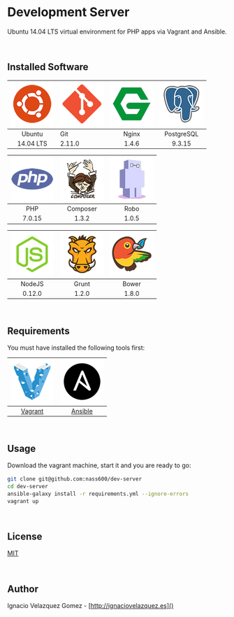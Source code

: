 # Development Server

Ubuntu 14.04 LTS virtual environment for PHP apps via Vagrant and Ansible.

<br>

## Installed Software

| ![](docs/img/ubuntu.png) | ![](docs/img/git.png) | ![](docs/img/nginx.png)  | ![](docs/img/postgresql.png) |
|:------------------------:|:----------------------|:------------------------:|:----------------------------:|
| Ubuntu                   | Git                   | Nginx                    | PostgreSQL                   |
| 14.04 LTS                | 2.11.0                | 1.4.6                    | 9.3.15                       |

| ![](docs/img/php.png) | ![](docs/img/composer.png) | ![](docs/img/robo.png) |
|:---------------------:|:--------------------------:|:----------------------:|
| PHP                   | Composer                   | Robo                   |
| 7.0.15                | 1.3.2                      | 1.0.5                  |

| ![](docs/img/nodejs.png) | ![](docs/img/grunt.png) | ![](docs/img/bower.png) |
|:------------------------:|:-----------------------:|:-----------------------:|
| NodeJS                   | Grunt                   | Bower                   |
| 0.12.0                   | 1.2.0                   | 1.8.0                   |


<br>

## Requirements

You must have installed the following tools first:


| ![](docs/img/vagrant.png)             | ![](docs/img/ansible.png)              |
|:-------------------------------------:|:--------------------------------------:|
| [Vagrant](https://www.vagrantup.com/) | [Ansible](http://www.ansible.com/home) |

<br>

## Usage

Download the vagrant machine, start it and you are ready to go:

```bash
git clone git@github.com:nass600/dev-server
cd dev-server
ansible-galaxy install -r requirements.yml --ignore-errors
vagrant up
```

<br>

## License

[MIT](/src/master/LICENSE)

<br>

## Author

Ignacio Velazquez Gomez - [http://ignaciovelazquez.es]()
